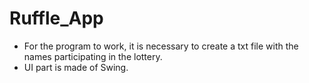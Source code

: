 # Ruffle_App
* For the program to work, it is necessary to create a txt file with the names participating in the lottery.
* UI part is made of Swing.
